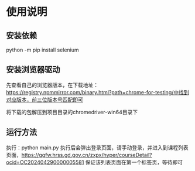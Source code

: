 # 使用说明
## 安装依赖
python -m pip install selenium
## 安装浏览器驱动
先查看自己的浏览器版本，在下载地址：https://registry.npmmirror.com/binary.html?path=chrome-for-testing/中找到对应版本，前三位版本号匹配即可

将下载的包解压到项目目录的chromedriver-win64目录下

## 运行方法
执行：python main.py
执行后会弹出登录页面，请手动登录，并进入到课程列表页面，https://ggfw.hrss.gd.gov.cn/zxpx/hyper/courseDetail?ocid=OC202404290000005581
保证该列表页面在第一个标签页，等待即可